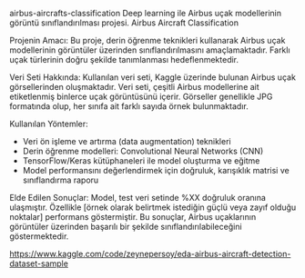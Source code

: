 airbus-aircrafts-classification
Deep learning ile Airbus uçak modellerinin görüntü sınıflandırılması projesi.
 Airbus Aircraft Classification

 Projenin Amacı:
Bu proje, derin öğrenme teknikleri kullanarak Airbus uçak modellerinin görüntüler üzerinden sınıflandırılmasını amaçlamaktadır. Farklı uçak türlerinin doğru şekilde tanımlanması hedeflenmektedir.

 Veri Seti Hakkında:
Kullanılan veri seti, Kaggle üzerinde bulunan Airbus uçak görsellerinden oluşmaktadır. Veri seti, çeşitli Airbus modellerine ait etiketlenmiş binlerce uçak görüntüsünü içerir. Görseller genellikle JPG formatında olup, her sınıfa ait farklı sayıda örnek bulunmaktadır.

 Kullanılan Yöntemler:
- Veri ön işleme ve artırma (data augmentation) teknikleri
- Derin öğrenme modelleri: Convolutional Neural Networks (CNN)
- TensorFlow/Keras kütüphaneleri ile model oluşturma ve eğitme
- Model performansını değerlendirmek için doğruluk, karışıklık matrisi ve sınıflandırma raporu

 Elde Edilen Sonuçlar:
Model, test veri setinde %XX doğruluk oranına ulaşmıştır. Özellikle [örnek olarak belirtmek istediğin güçlü veya zayıf olduğu noktalar] performans göstermiştir. Bu sonuçlar, Airbus uçaklarının görüntüler üzerinden başarılı bir şekilde sınıflandırılabileceğini göstermektedir.

https://www.kaggle.com/code/zeynepersoy/eda-airbus-aircraft-detection-dataset-sample
